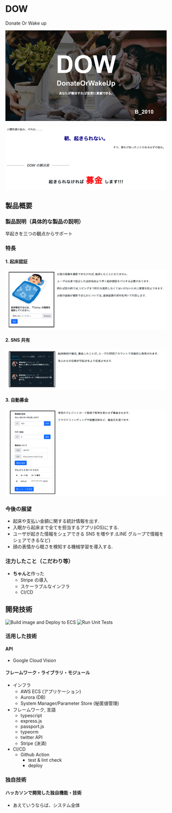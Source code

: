 <h1>DOW</h1>

<p>Donate Or Wake up</p>

[![IMAGE ALT TEXT HERE](./doc/DOW.png)](https://dow.teguchi.jp)

![](doc/title.png)

<!-- <p>人類共通の悩み、それは、、、</p>

<p style="color: darkblue; text-align: center; font-size: 30px; font-weight: bold"> 朝、起きられない。</p>

<p style="float: right;">そう、誰もが持ったことのあるはずの悩み。</p>

<br>
<br>
<br>

<hr style="background-color: black; height: 1px; display: inline-block; width: 100px; transform: translateY(17px);">
<p style="font-size: 20px; display: inline; margin: 0 10px 0 10px;"><i>DOW の解決策</i></p>
<hr style="background-color: black; height: 1px; display: inline-block; width: 100px; transform: translateY(17px);">

<p style="text-align: center; font-size: 25px; font-weight: bold; letter-spacing: 2px; margin-top: 30px">
  起きられなければ<span style="color: red; font-size: 50px; margin: 0 10px 0 10px;">募金</span>します!!!
</p> -->

## 製品概要

### 製品説明（具体的な製品の説明）

早起きを三つの観点からサポート

### 特長

#### 1. 起床認証

![](doc/feature1.png)

<!-- <div style="display: flex">
  <img src="./doc/Auth.jpg" style="width: 50%; max-width: 250px; margin: 0 16px; border: solid;">
  <div>
    <p>お題の画像を撮影できなければ, 起床したことになりません.</p>
    <p>ユーザは自身で設定した起床時刻より早く起床認証をパスする必要があります.</p>
    <p>例えば図の例では,リビングまで時計を撮影しなくてはいけないため二度寝を防止できます.</p>
    <p>お題の画像が撮影できたかについては, 画像認識の技術を用いて判定します.</p>
  </div>
</div> -->

#### 2. SNS 共有

![](doc/feature2.png)

<!-- <div style="display: flex">
  <img src="./doc/SNS.png" style="width: 50%; max-width: 250px; margin: 0 16px; border: solid;">
  <div>
    <p>起床時刻や寝坊, 募金したことが, ユーザのSNSアカウントで自動的に発信されます.</p>
    <p>他人からの目線が早起きをより促進させます.</p>
  </div>
</div> -->

#### 3. 自動募金

![](doc/feature3.png)

<!-- <div style="display: flex">
  <img src="./doc/Donation.jpeg" style="width: 50%; max-width: 250px; margin: 0 16px; border: solid;">
  <div>
    <p>事前のクレジットカード登録で有無を言わさず募金されます.</p>
    <p>クラウドファンディングや慈善団体など、募金先を選べます.</p>
    <p></p>
  </div>
</div> -->

### 今後の展望

- 起床や支払い金額に関する統計情報を出す.
- 入眠から起床まで全てを担当するアプリ(iOS)にする.
- ユーザが起きた情報をシェアできる SNS を増やす.(LINE グループで情報をシェアできるなど)
- 顔の表情から眠さを検知する機械学習を導入する.

### 注力したこと（こだわり等）

- **ちゃんと**作った
  - Stripe の導入
  - スケーラブルなインフラ
  - CI/CD

## 開発技術

![Build image and Deploy to ECS](https://github.com/jphacks/B_2010/workflows/Build%20image%20and%20Deploy%20to%20ECS/badge.svg)
![Run Unit Tests](https://github.com/jphacks/B_2010/workflows/Run%20Unit%20Tests/badge.svg)

### 活用した技術

#### API

- Google Cloud Vision

#### フレームワーク・ライブラリ・モジュール

- インフラ
  - AWS ECS (アプリケーション)
  - Aurora (DB)
  - System Manager/Parameter Store (秘匿値管理)
- フレームワーク, 言語
  - typescript
  - express.js
  - passport.js
  - typeorm
  - twitter API
  - Stripe (決済)
- CI/CD
  - Github Action
    - test & lint check
    - deploy

### 独自技術

#### ハッカソンで開発した独自機能・技術

- あえていうならば、システム全体
